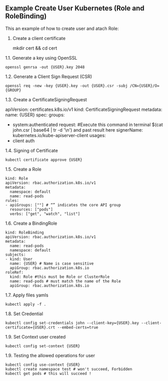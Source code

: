 Example Create User Kubernetes (Role and RoleBinding)
----------------

This an example of how to create user and atach Role:


1. Create a client certificate

    mkdir cert && cd cert

1.1. Generate a key using OpenSSL

    openssl genrsa -out {USER}.key 2048

1.2. Generate a Client Sign Request (CSR)
   
    openssl req -new -key {USER}.key -out {USER}.csr -subj /CN={USER}/O={GROUP}
    
1.3. Create a CertificateSigningRequest

apiVersion: certificates.k8s.io/v1
kind: CertificateSigningRequest
metadata:
  name: {USER}
spec:
  groups:
  - system:authenticated
  request: #Execute this command in terminal $(cat john.csr | base64 | tr -d '\n') and past result here
  signerName: kubernetes.io/kube-apiserver-client
  usages:
  - client auth

1.4. Signing of Certificate

    kubectl certificate approve {USER}

1.5. Create a Role

    kind: Role
    apiVersion: rbac.authorization.k8s.io/v1
    metadata:
      namespace: default
      name: read-pods
    rules:
    - apiGroups: [""] # “” indicates the core API group
      resources: ["pods"]
      verbs: ["get", "watch", "list"]

1.6. Create a BindingRole

    kind: RoleBinding
    apiVersion: rbac.authorization.k8s.io/v1
    metadata:
      name: read-pods
      namespace: default
    subjects:
    - kind: User
      name: {USER} # Name is case sensitive
      apiGroup: rbac.authorization.k8s.io
    roleRef:
      kind: Role #this must be Role or ClusterRole
      name: read-pods # must match the name of the Role
      apiGroup: rbac.authorization.k8s.io

1.7. Apply files yamls

    kubectl apply -f .
    
1.8. Set Credential 

    kubectl config set-credentials john --client-key={USER}.key --client-certificate={USER}.crt --embed-certs=true

1.9. Set Context user created

    kubectl config set-context {USER}

1.9. Testing the allowed operations for user

    kubectl config use-context {USER}
    kubectl create namespace test # won't succeed, Forbidden
    kubectl get pods # this will succeed !

